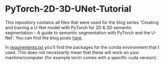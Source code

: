 # PyTorch-2D-3D-UNet-Tutorial

This repository contains all files that were used for the blog series 'Creating and training a U-Net model with PyTorch for 2D & 3D semantic segmentation - A guide to semantic segmentation with PyTorch and the U-Net'.
You can find the blog posts [here](https://johschmidt42.medium.com/).

In [requirements.txt](requirements.txt) you'll find the packages for the conda environment that I used. This does not necessarily mean that these will work on your machine/computer (for example torch comes with a specific cuda version).
